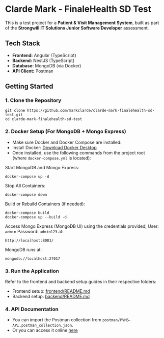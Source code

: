 # Clarde Mark - FinaleHealth SD Test

This is a test project for a **Patient & Visit Management System**, built as part of the **Strongwill IT Solutions Junior Software Developer** assessment.

## Tech Stack

- **Frontend:** Angular (TypeScript)
- **Backend:** NestJS (TypeScript)
- **Database:** MongoDB (via Docker)
- **API Client:** Postman

## Getting Started

### 1. Clone the Repository
```
git clone https://github.com/markclarde/clarde-mark-finalehealth-sd-test.git
cd clarde-mark-finalehealth-sd-test
```

### 2. Docker Setup (For MongoDB + Mongo Express)
- Make sure Docker and Docker Compose are installed:
- Install Docker: [Download Docker Desktop](https://docs.docker.com/desktop/setup/install/windows-install/)
- Once installed, use the following commands from the project root (where `docker-compose.yml` is located):

Start MongoDB and Mongo Express:
```
docker-compose up -d
```
Stop All Containers:
```
docker-compose down
```
Build or Rebuild Containers (if needed):
```
docker-compose build
docker-compose up --build -d
```
Access Mongo Express (MongoDB UI) using the credentials provided, User: `admin` Password: `admin123` at:
```
http://localhost:8081/
```
MongoDB runs at:
```
mongodb://localhost:27017
```

### 3. Run the Application
Refer to the frontend and backend setup guides in their respective folders:
- Frontend setup: [frontend/README.md](https://github.com/markclarde/clarde-mark-finalehealth-sd-test/blob/main/frontend/README.md)
- Backend setup: [backend/README.md](https://github.com/markclarde/clarde-mark-finalehealth-sd-test/blob/main/backend/README.md)

### 4. API Documentation
- You can import the Postman collection from `postman/PVMS-API.postman_collection.json`.
- Or you can access it online [here](https://www.postman.com/markclarde/clarde-mark-finalehealth-sd-test)
